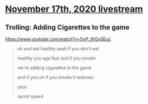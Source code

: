 # [November 17th, 2020 livestream](../2020-11-17.md)
## Trolling: Adding Cigarettes to the game
https://www.youtube.com/watch?v=OvP_WQvSEuc
> uh and eat healthy yeah if you don't eat
> 
> healthy you age fast and if you smoke
> 
> we're adding cigarettes to the game
> 
> and if you uh if you smoke it reduces
> 
> your
> 
> sprint speed
> 
